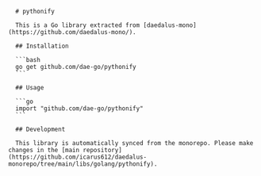 
      # pythonify

      This is a Go library extracted from [daedalus-mono](https://github.com/daedalus-mono/).

      ## Installation

      ```bash
      go get github.com/dae-go/pythonify
      ```

      ## Usage

      ```go
      import "github.com/dae-go/pythonify"
      ```

      ## Development

      This library is automatically synced from the monorepo. Please make changes in the [main repository](https://github.com/icarus612/daedalus-monorepo/tree/main/libs/golang/pythonify).
    
